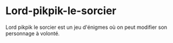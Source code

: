 # Lord-pikpik-le-sorcier

Lord pikpik le sorcier est un jeu d'énigmes où on peut modifier son personnage à volonté.